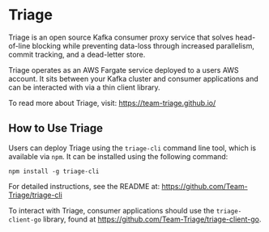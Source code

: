 # Triage
Triage is an open source Kafka consumer proxy service that solves head-of-line blocking while preventing data-loss through increased parallelism, commit tracking, and a dead-letter store. 

Triage operates as an AWS Fargate service deployed to a users AWS account. It sits between your Kafka cluster and consumer applications and can be interacted with via a thin client library. 

To read more about Triage, visit: https://team-triage.github.io/

<h2>How to Use Triage</h2>


Users can deploy Triage using the `triage-cli` command line tool, which is available via `npm`. It can be installed using the following command:

	npm install -g triage-cli
For detailed instructions, see the README at: https://github.com/Team-Triage/triage-cli

To interact with Triage, consumer applications should use the `triage-client-go` library, found at https://github.com/Team-Triage/triage-client-go.
